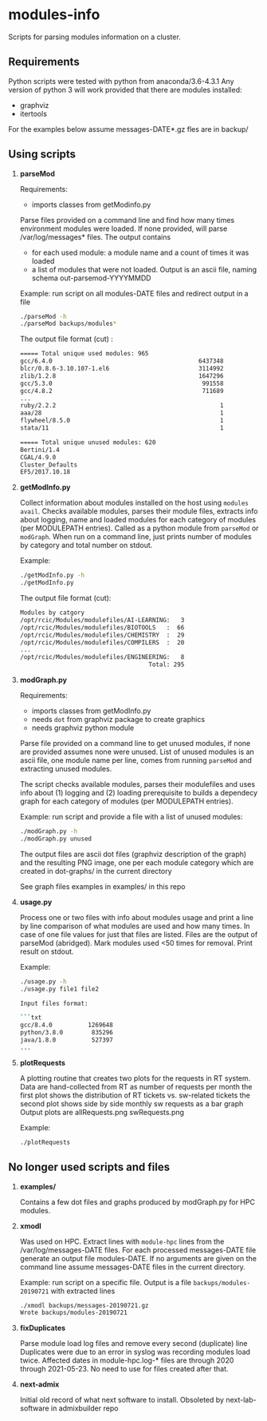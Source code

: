 # modules-info
Scripts for parsing modules information on a cluster. 

## Requirements

Python scripts were tested with python from anaconda/3.6-4.3.1
Any version of python 3 will work provided that there are
modules installed:
- graphviz
- itertools

For the examples below assume messages-DATE\*.gz fles are in backup/

## Using scripts

1. **parseMod**     

   Requirements: 
   - imports  classes from getModinfo.py
   
   Parse files provided on a command line and find how many times environment modules were loaded.
   If none provided, will parse /var/log/messages\* files. The output contains 
   - for each used module: a module name and a count of times  it was loaded 
   - a list of modules that were not loaded.
   Output is an ascii file, naming schema  out-parsemod-YYYYMMDD

   Example: run script on all modules-DATE files and redirect output in a file
   ```bash
   ./parseMod -h
   ./parseMod backups/modules* 
   ```
   
   The output file format (cut) :
   ```txt
   ===== Total unique used modules: 965
   gcc/6.4.0                                         6437348
   blcr/0.8.6-3.10.107-1.el6                         3114992
   zlib/1.2.8                                        1647296
   gcc/5.3.0                                          991558
   gcc/4.8.2                                          711689
   ...
   ruby/2.2.2                                              1
   aaa/28                                                  1
   flywheel/8.5.0                                          1
   stata/11                                                1
   
   ===== Total unique unused modules: 620
   Bertini/1.4
   CGAL/4.9.0
   Cluster_Defaults
   EF5/2017.10.18
   ```

1. **getModInfo.py**
   
   Collect information about modules installed on the host using `modules avail`. Checks available
   modules, parses their module files, extracts info about logging, name and loaded modules for each
   category of modules (per MODULEPATH entries). Called as a python module from `parseMod` or `modGraph`.
   When run on a command line, just prints number of modules by category and total number on stdout.
   
   Example: 
   ```bash
   ./getModInfo.py -h
   ./getModInfo.py
   ```
   
   The output file format (cut):
   ```txt
   Modules by catgory
   /opt/rcic/Modules/modulefiles/AI-LEARNING:   3
   /opt/rcic/Modules/modulefiles/BIOTOOLS   :  66
   /opt/rcic/Modules/modulefiles/CHEMISTRY  :  29
   /opt/rcic/Modules/modulefiles/COMPILERS  :  20
   ...
   /opt/rcic/Modules/modulefiles/ENGINEERING:   8
                                       Total: 295
   ```

1. **modGraph.py**
   
   Requirements: 
   - imports classes from getModInfo.py
   - needs `dot` from graphviz  package to create graphics
   - needs graphviz python module
   
   Parse file provided on a command line to get unused modules, if none are
   provided assumes none were unused. List of unused modules is an ascii file, one module name per line,
   comes from running `parseMod` and extracting unused modules. 

   The script checks available modules, parses their modulefiles and  uses info about (1) logging and 
   (2) loading prerequisite to builds a dependecy graph for each category of modules (per MODULEPATH entries).
   
   Example: run script and provide a file with a list of unused modules:
   ```bash
   ./modGraph.py -h
   ./modGraph.py unused
   ```
   The output files are ascii dot files (graphviz description of the graph) and the resulting PNG image, 
   one per each module category which are created in dot-graphs/ in the current directory

   See graph files examples in examples/ in this repo

1. **usage.py**
   
   Process one or two files with info about modules usage and print a line by
   line comparison of what modules are used and how many times. In case of one
   file  values for just that files are listed.  Files are the output of parseMod 
   (abridged). Mark modules used <50 times for removal.  Print result on stdout.

   Example:
   ```bash
   ./usage.py -h
   ./usage.py file1 file2

   Input files format:

   ```txt
   gcc/8.4.0          1269648
   python/3.8.0        835296
   java/1.8.0          527397
   ...
   ```
1. **plotRequests**

   A plotting routine that creates two plots for the requests in RT system.
   Data are hand-collected from RT as number of requests per month
   the first plot shows the distribution of RT tickets vs. sw-related tickets
   the second plot shows side by side monthly sw requests as a bar graph
   Output plots are allRequests.png swRequests.png

   Example:
   ```bash
   ./plotRequests
   ```

## No longer used  scripts  and files

1. **examples/**

   Contains a few dot files and graphs produced by modGraph.py for HPC modules.

1. **xmodl** 
   
   Was used on HPC. Extract lines with `module-hpc` lines from the /var/log/messages-DATE files.
   For each processed messages-DATE file generate an output file modules-DATE.
   If no  arguments are given on the command line assume messages-DATE files
   in the  current directory. 
   
   Example: run script on a specific file. Output is a file `backups/modules-20190721` with extracted lines 
   ```bash
   ./xmodl backups/messages-20190721.gz 
   Wrote backups/modules-20190721
   ```

1. **fixDuplicates**

   Parse module load log files and remove every second (duplicate) line
   Duplicates were due to an error in syslog was recording modules load  twice.
   Affected dates in module-hpc.log-\* files are through 2020 through 2021-05-23.
   No need to use for files created after that.

1. **next-admix**

   Initial old  record of what next software to install.
   Obsoleted by next-lab-software in admixbuilder repo


